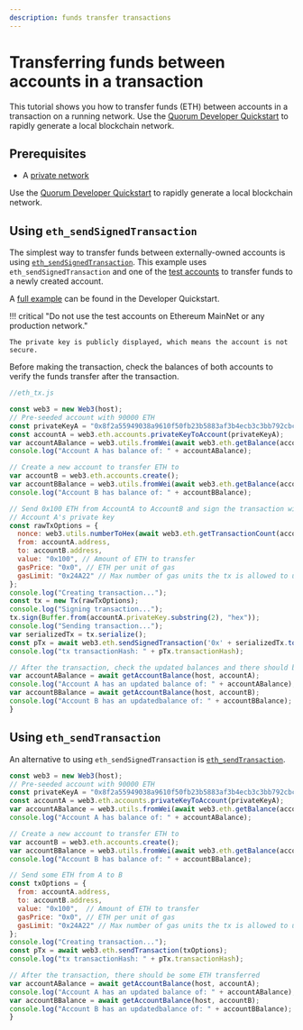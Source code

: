 ```yaml
---
description: funds transfer transactions
---
```


# Transferring funds between accounts in a transaction

This tutorial shows you how to transfer funds (ETH) between accounts in a transaction on a running
network. Use the [Quorum Developer Quickstart](../Quorum-Dev-Quickstart/Using-the-Quickstart.md)
to rapidly generate a local blockchain network.

## Prerequisites

* A [private network](../Private-Network/Create-IBFT-Network.md)

Use the [Quorum Developer Quickstart](../Quorum-Dev-Quickstart/Using-the-Quickstart.md)
to rapidly generate a local blockchain network.

## Using `eth_sendSignedTransaction`

The simplest way to transfer funds between externally-owned accounts is using
[`eth_sendSignedTransaction`](https://web3js.readthedocs.io/en/v1.2.11/web3-eth.html#sendsignedtransaction).
This example uses `eth_sendSignedTransaction` and one of the [test accounts](../../Reference/Accounts-for-Testing.md)
to transfer funds to a newly created account.

A [full example](https://github.com/ConsenSys/quorum-dev-quickstart/blob/master/files/goquorum/smart_contracts/scripts/eth_tx.js)
can be found in the Developer Quickstart.

!!! critical "Do not use the test accounts on Ethereum MainNet or any production network."

    The private key is publicly displayed, which means the account is not secure.

Before making the transaction, check the balances of both accounts to verify the funds transfer
after the transaction.

```js
//eth_tx.js

const web3 = new Web3(host);
// Pre-seeded account with 90000 ETH
const privateKeyA = "0x8f2a55949038a9610f50fb23b5883af3b4ecb3c3bb792cbcefbd1542c692be63";
const accountA = web3.eth.accounts.privateKeyToAccount(privateKeyA);
var accountABalance = web3.utils.fromWei(await web3.eth.getBalance(accountA.address));
console.log("Account A has balance of: " + accountABalance);

// Create a new account to transfer ETH to
var accountB = web3.eth.accounts.create();
var accountBBalance = web3.utils.fromWei(await web3.eth.getBalance(accountB.address));
console.log("Account B has balance of: " + accountBBalance);

// Send 0x100 ETH from AccountA to AccountB and sign the transaction with
// Account A's private key
const rawTxOptions = {
  nonce: web3.utils.numberToHex(await web3.eth.getTransactionCount(accountA.address)),
  from: accountA.address,
  to: accountB.address,
  value: "0x100", // Amount of ETH to transfer
  gasPrice: "0x0", // ETH per unit of gas
  gasLimit: "0x24A22" // Max number of gas units the tx is allowed to use
};
console.log("Creating transaction...");
const tx = new Tx(rawTxOptions);
console.log("Signing transaction...");
tx.sign(Buffer.from(accountA.privateKey.substring(2), "hex"));
console.log("Sending transaction...");
var serializedTx = tx.serialize();
const pTx = await web3.eth.sendSignedTransaction('0x' + serializedTx.toString('hex').toString("hex"));
console.log("tx transactionHash: " + pTx.transactionHash);

// After the transaction, check the updated balances and there should be some ETH transferred
var accountABalance = await getAccountBalance(host, accountA);
console.log("Account A has an updated balance of: " + accountABalance);
var accountBBalance = await getAccountBalance(host, accountB);
console.log("Account B has an updatedbalance of: " + accountBBalance);
}
```

## Using `eth_sendTransaction`

An alternative to using `eth_sendSignedTransaction` is
[`eth_sendTransaction`](https://web3js.readthedocs.io/en/v1.2.11/web3-eth.html#sendtransaction).

```js
const web3 = new Web3(host);
// Pre-seeded account with 90000 ETH
const privateKeyA = "0x8f2a55949038a9610f50fb23b5883af3b4ecb3c3bb792cbcefbd1542c692be63";
const accountA = web3.eth.accounts.privateKeyToAccount(privateKeyA);
var accountABalance = web3.utils.fromWei(await web3.eth.getBalance(accountA.address));
console.log("Account A has balance of: " + accountABalance);

// Create a new account to transfer ETH to
var accountB = web3.eth.accounts.create();
var accountBBalance = web3.utils.fromWei(await web3.eth.getBalance(accountB.address));
console.log("Account B has balance of: " + accountBBalance);

// Send some ETH from A to B
const txOptions = {
  from: accountA.address,
  to: accountB.address,
  value: "0x100",  // Amount of ETH to transfer
  gasPrice: "0x0", // ETH per unit of gas
  gasLimit: "0x24A22" // Max number of gas units the tx is allowed to use
};
console.log("Creating transaction...");
const pTx = await web3.eth.sendTransaction(txOptions);
console.log("tx transactionHash: " + pTx.transactionHash);

// After the transaction, there should be some ETH transferred
var accountABalance = await getAccountBalance(host, accountA);
console.log("Account A has an updated balance of: " + accountABalance);
var accountBBalance = await getAccountBalance(host, accountB);
console.log("Account B has an updatedbalance of: " + accountBBalance);
}
```

